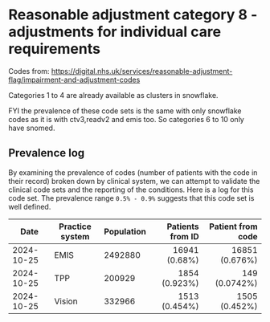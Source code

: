 # Reasonable adjustment category 8 - adjustments for individual care requirements

Codes from: https://digital.nhs.uk/services/reasonable-adjustment-flag/impairment-and-adjustment-codes

Categories 1 to 4 are already available as clusters in snowflake.

FYI the prevalence of these code sets is the same with only snowflake codes as it is with ctv3,readv2 and emis too. So categories 6 to 10 only have snomed.

## Prevalence log

By examining the prevalence of codes (number of patients with the code in their record) broken down by clinical system, we can attempt to validate the clinical code sets and the reporting of the conditions. Here is a log for this code set. The prevalence range `0.5% - 0.9%` suggests that this code set is well defined.

| Date       | Practice system | Population | Patients from ID | Patient from code |
| ---------- | --------------- | ---------- | ---------------: | ----------------: |
| 2024-10-25 | EMIS | 2492880 | 16941 (0.68%) | 16851 (0.676%) | 
| 2024-10-25 | TPP | 200929 | 1854 (0.923%) | 149 (0.0742%) | 
| 2024-10-25 | Vision | 332966 | 1513 (0.454%) | 1505 (0.452%) | 